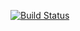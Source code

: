 [![Build Status](https://www.travis-ci.com/ualbany-csi402-f19/hw05-Fowley-P.svg?token=CLp2A8y4kGgncpxk5LXL&branch=master)](https://www.travis-ci.com/ualbany-csi402-f19/hw05-Fowley-P)
